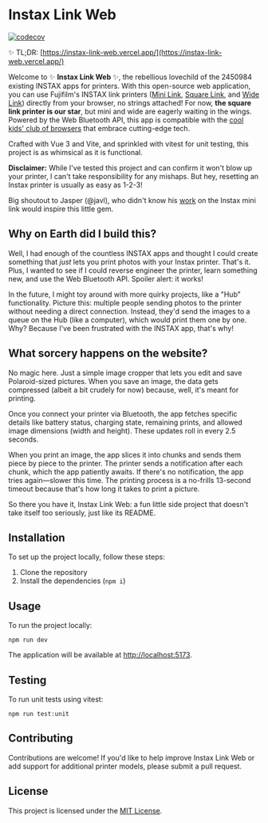 # Instax Link Web


[![codecov](https://codecov.io/gh/linssenste/instax-link-web/branch/production/graph/badge.svg?token=ZU5AONZOVE)](https://codecov.io/gh/linssenste/instax-link-web)


✨ TL;DR: [https://instax-link-web.vercel.app/](https://instax-link-web.vercel.app/)


Welcome to ✨ **Instax Link Web** ✨, the rebellious lovechild of the 2450984 existing INSTAX apps for printers. With this open-source web application, you can use Fujifilm's INSTAX link printers ([Mini Link](https://instax.com/mini_link_2/en/), [Square Link](https://instax.com/square_link/en/), and [Wide Link](https://instax.com/link_wide/en/)) directly from your browser, no strings attached! For now, **the square link printer is our star**, but mini and wide are eagerly waiting in the wings. Powered by the Web Bluetooth API, this app is compatible with the [cool kids' club of browsers](https://developer.mozilla.org/en-US/docs/Web/API/Web_Bluetooth_API#browser_compatibility) that embrace cutting-edge tech.

Crafted with Vue 3 and Vite, and sprinkled with vitest for unit testing, this project is as whimsical as it is functional.

**Disclaimer:** While I've tested this project and can confirm it won't blow up your printer, I can't take responsibility for any mishaps. But hey, resetting an Instax printer is usually as easy as 1-2-3!

Big shoutout to Jasper (@javl), who didn't know his [work](https://github.com/javl/InstaxBLE) on the Instax mini link would inspire this little gem.

## Why on Earth did I build this?

Well, I had enough of the countless INSTAX apps and thought I could create something that _just_ lets you print photos with your Instax printer. That's it. Plus, I wanted to see if I could reverse engineer the printer, learn something new, and use the Web Bluetooth API. Spoiler alert: it works!

In the future, I might toy around with more quirky projects, like a "Hub" functionality. Picture this: multiple people sending photos to the printer without needing a direct connection. Instead, they'd send the images to a queue on the Hub (like a computer), which would print them one by one. Why? Because I've been frustrated with the INSTAX app, that's why!

## What sorcery happens on the website?

No magic here. Just a simple image cropper that lets you edit and save Polaroid-sized pictures. When you save an image, the data gets compressed (albeit a bit crudely for now) because, well, it's meant for printing.

Once you connect your printer via Bluetooth, the app fetches specific details like battery status, charging state, remaining prints, and allowed image dimensions (width and height). These updates roll in every 2.5 seconds.

When you print an image, the app slices it into chunks and sends them piece by piece to the printer. The printer sends a notification after each chunk, which the app patiently awaits. If there's no notification, the app tries again—slower this time. The printing process is a no-frills 13-second timeout because that's how long it takes to print a picture.

So there you have it, Instax Link Web: a fun little side project that doesn't take itself too seriously, just like its README.

## Installation

To set up the project locally, follow these steps:

1. Clone the repository
2. Install the dependencies (`npm i`)

## Usage

To run the project locally:

`npm run dev`

The application will be available at [http://localhost:5173](http://localhost:5173).

## Testing

To run unit tests using vitest:

`npm run test:unit`

## Contributing

Contributions are welcome! If you'd like to help improve Instax Link Web or add support for additional printer models, please submit a pull request.


## License

This project is licensed under the [MIT License](LICENSE).
